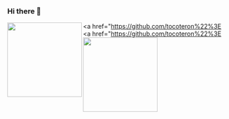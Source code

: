 ### Hi there 👋

<!--
**kitashio/kitashio** is a ✨ _special_ ✨ repository because its `README.md` (this file) appears on your GitHub profile.

Here are some ideas to get you started:

- 🔭 I’m currently working on ...
- 🌱 I’m currently learning ...
- 👯 I’m looking to collaborate on ...
- 🤔 I’m looking for help with ...
- 💬 Ask me about ...
- 📫 How to reach me: ...
- 😄 Pronouns: ...
- ⚡ Fun fact: ...
-->
<a href="https://github.com/tocoteron%22%3E
  <img align="left" height="170px" src="https://github-readme-stats.vercel.app/api?username=kitashio&count_private=true&show_icons=true&theme=dracula" />
</a>
<a href="https://github.com/tocoteron%22%3E
  <img align="left" height="170px" src="https://github-readme-stats.vercel.app/api/top-langs/?username=kitashio&layout=compact&theme=dracula" />
</a>
